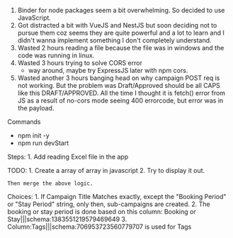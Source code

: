 
1. Binder for node packages seem a bit overwhelming. So decided to use JavaScript.
2. Got distracted a bit with VueJS and NestJS but soon deciding not to pursue them coz seems they are quite powerful and a lot to learn and I didn't wanna implement something I don't completely understand.
3. Wasted 2 hours reading a file because the file was in windows and the code was running in linux. 
4. Wasted 3 hours trying to solve CORS error
    - way around, maybe try ExpressJS later with npm cors.
5. Wasted another 3 hours banging head on why campaign POST req
    is not working. But the problem was Draft/Approved should be 
    all CAPS like this DRAFT/APPROVED. All the time I thought it is
    fetch() error from JS as a result of no-cors mode seeing 400 errorcode,
    but error was in the payload.

Commands
- npm init -y
- npm run devStart


Steps:
    1. Add reading Excel file in the app

TODO:
    1. Create a array of array in javascript
    2. Try to display it out.

    Then merge the above logic.

Choices:
    1. If Campaign Title Matches exactly, except the "Booking Period" or "Stay Period" string, only then, sub-campaigns are created.
    2. The booking or stay period is done based on this column: Booking or Stay|||schema:1383551219579469649
    3. Column:Tags|||schema:706953723560779707 is used for Tags